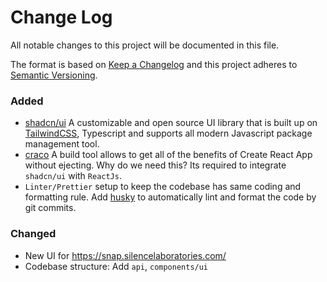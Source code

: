 # Change Log
All notable changes to this project will be documented in this file.
 
The format is based on [Keep a Changelog](http://keepachangelog.com/)
and this project adheres to [Semantic Versioning](http://semver.org/).

### Added
- [shadcn/ui](https://ui.shadcn.com/) A customizable and open source UI library that is built up on [TailwindCSS](https://tailwindcss.com/), Typescript and supports all modern Javascript package management tool.
- [craco](https://craco.js.org/) A build tool allows to get all of the benefits of Create React App without ejecting. Why do we need this? Its required to integrate `shadcn/ui` with `ReactJs`.
- `Linter/Prettier` setup to keep the codebase has same coding and formatting rule. Add [husky](https://typicode.github.io/husky/getting-started.html) to automatically lint and format the code by git commits.
 
### Changed
- New UI for https://snap.silencelaboratories.com/
- Codebase structure: Add `api`, `components/ui`


 
